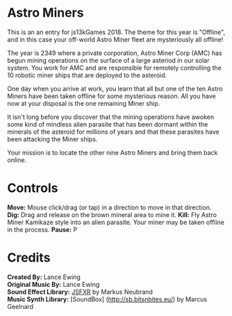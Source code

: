 # Astro Miners
This is an an entry for js13kGames 2018. The theme for this year is "Offline", and in this case your off-world Astro Miner fleet are mysteriously all offline!

The year is 2349 where a private corporation, Astro Miner Corp (AMC) has begun mining operations on the surface of a large asteriod in our solar system. You work for AMC and are responsible for remotely controlling the 10 robotic miner ships that are deployed to the asteroid.

One day when you arrive at work, you learn that all but one of the ten Astro Miners have been taken offline for some mysterious reason. All you have now at your disposal is the one remaining Miner ship.

It isn't long before you discover that the mining operations have awoken some kind of mindless alien parasite that has been dormant within the minerals of the asteroid for millions of years and that these parasites have been attacking the Miner ships.

Your mission is to locate the other nine Astro Miners and bring them back online.

# Controls
**Move:** Mouse click/drag (or tap) in a direction to move in that direction.  
**Dig:** Drag and release on the brown mineral area to mine it.
**Kill:** Fly Astro Miner Kamikaze style into an alien parasite. Your miner may be taken offline in the process.
**Pause:** P  

# Credits
**Created By:** Lance Ewing  
**Original Music By:** Lance Ewing  
**Sound Effect Library:** [JSFXR](https://github.com/mneubrand/jsfxr) by Markus Neubrand  
**Music Synth Library:** [SoundBox] (http://sb.bitsnbites.eu/) by Marcus Geelnard  

